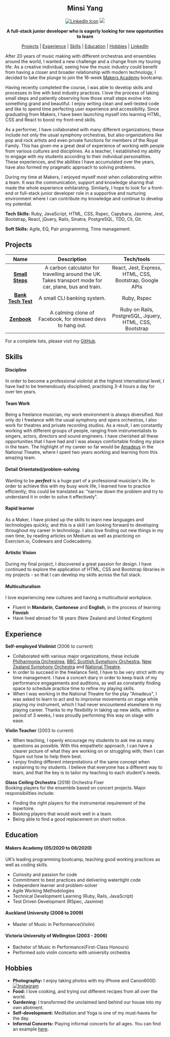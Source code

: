 
<div align='center'>

## Minsi Yang

<a href="https://www.linkedin.com/in/minsi-yang"><img src="https://img.icons8.com/fluent/48/000000/linkedin.png" alt="LinkedIn Icon"></a>
<a href="https://medium.com/@yangminsi"><img src="https://img.icons8.com/color/48/000000/medium-monogram.png"/></a>



**A full-stack junior developer who is eagerly looking for new oppotunities to learn** 


  [Projects](#projects) | [Experience](#experience) | [Skills](#skills) | [Education](#education) | [Hobbies](#hobbies) | [LinkedIn](https://www.linkedin.com/in/minsi-yang-281aa082/)
</div>

After 20 years of music making with different orchestras and ensembles around the world, I wanted a new challenge and a change from my touring life. As a creative individual, seeing how the music industry could benefit from having a closer and broader relationship with modern technology, I decided to take the plunge to join the 16-week [Makers Academy](http://www.makersacademy.com) bootcamp.
 
Having recently completed the course, I was able to develop skills and processes in line with best industry practices. I love the process of taking small steps and patiently observing how those small steps evolve into something grand and beautiful. I enjoy writing clean and well-tested code and like to spend time perfecting user experience and accessibility. Since graduating from Makers, I have been launching myself into learning HTML, CSS and React to boost my front-end skills.
 
As a performer, I have collaborated with many different organizations; these include not only the usual symphony orchestras, but also organizations like pop and rock artists and even private functions for members of the Royal Family. This has given me a great deal of experience of working with people from various cultures and disciplines. As a teacher, I established my ability to engage with my students according to their individual personalities. These experiences, and the abilities I have accumulated over the years, have also formed my pragmatic approach to solving problems.
 
During my time at Makers, I enjoyed myself most when collaborating within a team. It was the communication, support and knowledge sharing that made the whole experience exhilarating. Similarly, I hope to look for a front-end or full-stack junior developer role in a supportive and nurturing environment where I can contribute my knowledge and continue to develop my potential.

**Tech Skills:** Ruby, JavaScript, HTML, CSS, Rspec, Capybara, Jasmine, Jest, Bootstrap, React, jQuery, Rails, Sinatra, PostgreSQL, TDD, Cli, Git.

**Soft Skills:** Agile, EQ, Pair programming, Time management.

## Projects

|Name           |Description               |Tech/tools               |
| :-----------: | :----------------------: | :---------------------: |
| **[Small Steps](https://small-steps2020.herokuapp.com/)** | A carbon calculator for travelling around the UK. Takes transport mode for car, plane, bus and train. | React, Jest, Express, HTML, CSS, Bootstrap, Google APIs |
| **[Bank Tech Test](https://github.com/minsiyang/Bank)**   | A small CLI banking system. | Ruby, Rspec |
| **[Zenbook](https://zenbook4u.herokuapp.com/users/sign_in)** | A calming clone of Facebook, for stressed devs to hang out. | Ruby on Rails, PostgreSQL, Jquery, HTML, CSS, Bootstrap |

For a complete lists, please visit my [GitHub](https://github.com/minsiyang).

## Skills
 
#### Discipline
In order to become a professional violinist at the highest international level, I have had to be tremendously disciplined, practising 3-4 hours a day for over ten years.
 
#### Team Work
Being a freelance musician, my work environment is always diversified. Not only do I freelance with the usual symphony and opera orchestras, I also work for theatres and private recording studios. As a result, I am constantly working with different groups of people, ranging from instrumentalists to singers, actors, directors and sound engineers. I have cherished all these opportunities that I have had and I was always comfortable finding my place in the team. The highlight of my career so far would be [Amadeus](https://www.nationaltheatre.org.uk/shows/nt-at-home-amadeus) in the National Theatre, where I spent two years working and learning from this amazing team.
 
#### Detail Orientated/problem-solving
Wanting to be ***perfect*** is a huge part of a professional musician's life. In order to achieve this with my busy work life, I learned how to practice efficiently; this could be translated as: "narrow down the problem and try to understand it in order to solve it effectively".
 
#### Rapid learner
As a Maker, I have picked up the skills to learn new languages and technologies quickly, and this is a skill I am looking forward to developing throughout my career in technology. I also love finding out new things in my own time, by reading articles on Medium as well as practicing on Exercism.io, Codewars and Codecademy.
 
#### Artistic Vision
During my final project, I discovered a great passion for design. I have continued to explore the application of HTML, CSS and Bootstrap libraries in my projects - so that I can develop my skills across the full stack.
 
#### Multiculturalism
I love experiencing new cultures and having a multicultural workplace.
- Fluent in **Mandarin**, **Cantonese** and **English**, in the process of learning **Finnish**
- Have lived abroad for 18 years (New Zealand and United Kingdom)


## Experience

**Self-employed Violinist** (2006 to current) 
- Collaborated with various major organizations, these include [Philharmonia Orchestrea](https://philharmonia.co.uk/), [BBC Scottish Symphony Orchestra](https://www.bbc.co.uk/bbcsso), [New Zealand Symphony Orchestra](https://www.nzso.co.nz/) and [National Theatre](https://www.nationaltheatre.org.uk/).
- In order to succeed in the freelance field, I have to be very strict with my time management. I have a concert diary in order to keep track of my performance engagements and auditions, as well as constantly finding space to schedule practice time to refine my playing skills. 
- When I was working in the National Theatre for the play "Amadeus", I was asked to learn to act and to improvise movements on stage while playing my instrument, which I had never encountered elsewhere in my playing career. Thanks to my flexibility in taking up new skills, within a period of 3 weeks, I was proudly performing this way on stage with ease.
 
**Violin Teacher** (2003 to current) 
- When teaching, I openly encourage my students to ask me as many questions as possible. With this empathetic approach, I can have a clearer picture of what they are working on or struggling with; then I can figure out how to help them best.
- I enjoy finding different interpretations of the same concept when explaining to my students. I believe that everyone has a different way to learn, and that the key is to tailor my teaching to each student's needs.
 
**Glass Ceiling Orchestra** (2018) 
Orchestra Fixer<br>
Booking players for the ensemble based on concert projects. Major responsibilities include:
- Finding the right players for the instrumental requirement of the repertoire.
- Booking players that would work well in a team.
- Being able to find a good replacement on short notice.
 
## Education
 
#### Makers Academy (05/2020 to 08/2020)
UK’s leading programming bootcamp, teaching good working practices as well as coding skills.
 
- Curiosity and passion for code
- Commitment to best practices and delivering watertight code
- Independent learner and problem-solver
- Agile Working Methodologies
- Technical Development Learning (Ruby, Rails, JavaScript)
- Test Driven Development (RSpec, Jasmine)
 
#### Auckland University (2008 to 2009)
 
- Master of Music in Performance(Violin)
 
#### Victoria University of Wellington (2003 - 2006)
 
- Bachelor of Music in Performance(First-Class Honours)
- Performed solo violin concerto with university orchestra
 
## Hobbies
- **Photography:** I enjoy taking photos with my iPhone and Canon600D. [![Instagram](https://img.shields.io/badge/Instagram-yellow?&logo=instagram)](https://www.instagram.com/minsiy)
- **Food:** I love cooking, and trying out different recipes from all over the world.
- **Gardening:** I transformed the unclaimed land behind our house into my own allotment.
- **Self-development:** Meditation and Yoga is one of my must-haves for the day.
- **Informal Concerts:** Playing informal concerts for all ages. You can find an example <a href="https://www.youtube.com/watch?v=L-2TPDhg8LM&t=179s">here</a>.
 

